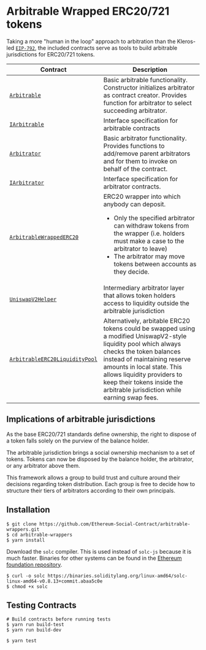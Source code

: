 # Arbitrable Wrapped ERC20/721 tokens

Taking a more "human in the loop" approach to arbitration than the Kleros-led [`EIP-792`](https://github.com/ethereum/EIPs/issues/792), the included contracts serve as tools to build arbitrable jurisdictions for ERC20/721 tokens.

Contract | Description
---------|----------------------------
[`Arbitrable`](contracts/Arbitrable.sol) | Basic arbitrable functionality. Constructor initializes arbitrator as contract creator. Provides function for arbitrator to select succeeding arbitrator.
[`IArbitrable`](contracts/IArbitrable.sol) | Interface specification for arbitrable contracts
[`Arbitrator`](contracts/Arbitrator.sol) | Basic arbitrator functionality. Provides functions to add/remove parent arbitrators and for them to invoke on behalf of the contract.
[`IArbitrator`](contracts/IArbitrator.sol) | Interface specification for arbitrator contracts.
[`ArbitrableWrappedERC20`](contracts/ArbitrableWrappedERC20.sol) | ERC20 wrapper into which anybody can deposit.<ul><li>Only the specified arbitrator can withdraw tokens from the wrapper (i.e. holders must make a case to the arbitrator to leave)</li><li>The arbitrator may move tokens between accounts as they decide.</li>
[`UniswapV2Helper`](contracts/UniswapV2Helper.sol) | Intermediary arbitrator layer that allows token holders access to liquidity outside the arbitrable jurisdiction
[`ArbitrableERC20LiquidityPool`](contracts/ArbitrableERC20LiquidityPool.sol) | Alternatively, arbitable ERC20 tokens could be swapped using a modified UniswapV2-style liquidity pool which always checks the token balances instead of maintaining reserve amounts in local state. This allows liquidity providers to keep their tokens inside the arbitrable jurisdiction while earning swap fees.

## Implications of arbitrable jurisdictions

As the base ERC20/721 standards define ownership, the right to dispose of a token falls solely on the purview of the balance holder.

The arbitrable jurisdiction brings a social ownership mechanism to a set of tokens. Tokens can now be disposed by the balance holder, the arbitrator, or any arbitrator above them.

This framework allows a group to build trust and culture around their decisions regarding token distribution. Each group is free to decide how to structure their tiers of arbitrators according to their own principals.

## Installation

```
$ git clone https://github.com/Ethereum-Social-Contract/arbitrable-wrappers.git
$ cd arbitrable-wrappers
$ yarn install
```

Download the `solc` compiler. This is used instead of `solc-js` because it is much faster. Binaries for other systems can be found in the [Ethereum foundation repository](https://github.com/ethereum/solc-bin/).
```
$ curl -o solc https://binaries.soliditylang.org/linux-amd64/solc-linux-amd64-v0.8.13+commit.abaa5c0e
$ chmod +x solc
```

## Testing Contracts

```
# Build contracts before running tests
$ yarn run build-test
$ yarn run build-dev

$ yarn test
```
